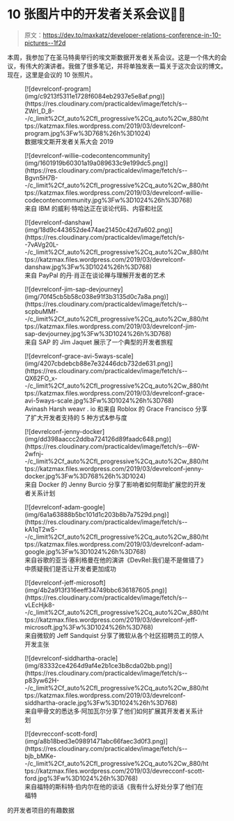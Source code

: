 # 10 张图片中的开发者关系会议🥑📸

> 原文：<https://dev.to/maxkatz/developer-relations-conference-in-10-pictures--1f2d>

本周，我参加了在圣马特奥举行的埃文斯数据开发者关系会议。这是一个伟大的会议，有伟大的演讲者。我做了很多笔记，并将单独发表一篇关于这次会议的博文。现在，这里是会议的 10 张照片。

<figure>[![devrelconf-program](img/c9213f5311e1728f6084eb2937e5e8af.png)](https://res.cloudinary.com/practicaldev/image/fetch/s--ZWrl_D_8--/c_limit%2Cf_auto%2Cfl_progressive%2Cq_auto%2Cw_880/https://katzmax.files.wordpress.com/2019/03/devrelconf-program.jpg%3Fw%3D768%26h%3D1024) 

<figcaption id="caption-attachment-10308">数据埃文斯开发者关系大会 2019</figcaption>

</figure>

<figure>[![devrelconf-willie-codecontencommunity](img/1601919b60301a19a089633c9e199dc5.png)](https://res.cloudinary.com/practicaldev/image/fetch/s--Bgvn5H7B--/c_limit%2Cf_auto%2Cfl_progressive%2Cq_auto%2Cw_880/https://katzmax.files.wordpress.com/2019/03/devrelconf-willie-codecontencommunity.jpg%3Fw%3D1024%26h%3D768) 

<figcaption id="caption-attachment-10296">来自 IBM 的威利·特哈达正在谈论代码、内容和社区</figcaption>

</figure>

<figure>[![devrelconf-danshaw](img/18d9c443652de474ae21450c42d7a602.png)](https://res.cloudinary.com/practicaldev/image/fetch/s--7vAVg20L--/c_limit%2Cf_auto%2Cfl_progressive%2Cq_auto%2Cw_880/https://katzmax.files.wordpress.com/2019/03/devrelconf-danshaw.jpg%3Fw%3D1024%26h%3D768) 

<figcaption id="caption-attachment-10297">来自 PayPal 的丹·肖正在谈论禅与理解开发者的艺术</figcaption>

</figure>

<figure>[![devrelconf-jim-sap-devjourney](img/70f45cb5b58c038e91f3b3135d0c7a8a.png)](https://res.cloudinary.com/practicaldev/image/fetch/s--scpbuMMf--/c_limit%2Cf_auto%2Cfl_progressive%2Cq_auto%2Cw_880/https://katzmax.files.wordpress.com/2019/03/devrelconf-jim-sap-devjourney.jpg%3Fw%3D1024%26h%3D768) 

<figcaption id="caption-attachment-10300">来自 SAP 的 Jim Jaquet 展示了一个典型的开发者旅程</figcaption>

</figure>

<figure>[![devrelconf-grace-avi-5ways-scale](img/4207cbdebcb88e7e32446dcb732de631.png)](https://res.cloudinary.com/practicaldev/image/fetch/s--QX62FO_x--/c_limit%2Cf_auto%2Cfl_progressive%2Cq_auto%2Cw_880/https://katzmax.files.wordpress.com/2019/03/devrelconf-grace-avi-5ways-scale.jpg%3Fw%3D1024%26h%3D768)

<figcaption id="caption-attachment-10301">Avinash Harsh weavr . io 和来自 Roblox 的 Grace Francisco 分享了扩大开发者支持的 5 种方式&参与度</figcaption>

</figure>

<figure>[![devrelconf-jenny-docker](img/dd398aaccc2ddba724126d89faadc648.png)](https://res.cloudinary.com/practicaldev/image/fetch/s--6W-2wfnj--/c_limit%2Cf_auto%2Cfl_progressive%2Cq_auto%2Cw_880/https://katzmax.files.wordpress.com/2019/03/devrelconf-jenny-docker.jpg%3Fw%3D768%26h%3D1024) 

<figcaption id="caption-attachment-10303">来自 Docker 的 Jenny Burcio 分享了影响者如何帮助扩展您的开发者关系计划</figcaption>

</figure>

<figure>[![devrelconf-adam-google](img/6a1a63888b5bc101d1c203b8b7a7529d.png)](https://res.cloudinary.com/practicaldev/image/fetch/s--kA1qT2wS--/c_limit%2Cf_auto%2Cfl_progressive%2Cq_auto%2Cw_880/https://katzmax.files.wordpress.com/2019/03/devrelconf-adam-google.jpg%3Fw%3D1024%26h%3D768) 

<figcaption id="caption-attachment-10304">来自谷歌的亚当·塞利格曼在他的演讲《DevRel:我们是不是做错了》中质疑我们是否让开发者更加成功</figcaption>

</figure>

<figure>[![devrelconf-jeff-microsoft](img/4b2a913f316eeff34749bbc636187605.png)](https://res.cloudinary.com/practicaldev/image/fetch/s--vLEcHjk8--/c_limit%2Cf_auto%2Cfl_progressive%2Cq_auto%2Cw_880/https://katzmax.files.wordpress.com/2019/03/devrelconf-jeff-microsoft.jpg%3Fw%3D1024%26h%3D768) 

<figcaption id="caption-attachment-10305">来自微软的 Jeff Sandquist 分享了微软从各个社区招聘员工的惊人开发主张</figcaption>

</figure>

<figure>[![devrelconf-siddhartha-oracle](img/83332ce4264d9af4e2b1ce3b8cda02bb.png)](https://res.cloudinary.com/practicaldev/image/fetch/s--p83yw62H--/c_limit%2Cf_auto%2Cfl_progressive%2Cq_auto%2Cw_880/https://katzmax.files.wordpress.com/2019/03/devrelconf-siddhartha-oracle.jpg%3Fw%3D1024%26h%3D768) 

<figcaption id="caption-attachment-10306">来自甲骨文的悉达多·阿加瓦尔分享了他们如何扩展其开发者关系计划</figcaption>

</figure>

<figure>[![devrecconf-scott-ford](img/a8b18bed3e09891471abc66faec3d0f3.png)](https://res.cloudinary.com/practicaldev/image/fetch/s--bjb_bMKe--/c_limit%2Cf_auto%2Cfl_progressive%2Cq_auto%2Cw_880/https://katzmax.files.wordpress.com/2019/03/devrecconf-scott-ford.jpg%3Fw%3D1024%26h%3D768) 

<figcaption id="caption-attachment-10307">来自福特的斯科特·伯内尔在他的谈话《我有什么好处分享了他们在福特</figcaption>

</figure>

的开发者项目的有趣数据
